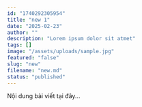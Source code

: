 ```yaml
---
id: "1740292305954"
title: "new 1"
date: "2025-02-23"
author: ""
description: "Lorem ipsum dolor sit atmet"
tags: []
image: "/assets/uploads/sample.jpg"
featured: "false"
slug: "new"
filename: "new.md"
status: "published"
---
```

Nội dung bài viết tại đây...